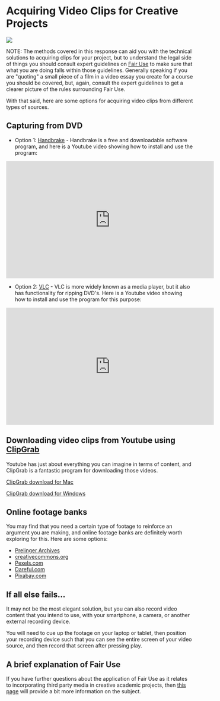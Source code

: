 


# Acquiring Video Clips for Creative Projects

![](https://image.shutterstock.com/image-vector/fair-use-word-cloud-concept-260nw-1409782694.jpg)

NOTE: The methods covered in this response can aid you with the technical solutions to acquiring clips for your project, but to understand the legal side of things you should consult expert guidelines on [Fair Use](https://fairuse.stanford.edu/overview/fair-use/four-factors/) to make sure that what you are doing falls within those guidelines. Generally speaking if you are "quoting" a small piece of a film in a video essay you create for a course you should be covered, but, again, consult the expert guidelines to get a clearer picture of the rules surrounding Fair Use.

With that said, here are some options for acquiring video clips from different types of sources.

## Capturing from DVD

* Option 1: [Handbrake](https://handbrake.fr/downloads.php) - Handbrake is a free and downloadable software program, and here is a Youtube video showing how to install and use the program:

<iframe width="560" height="315" src="https://www.youtube.com/embed/ipwh2ketcO8" frameborder="0" allow="accelerometer; autoplay; encrypted-media; gyroscope; picture-in-picture" allowfullscreen></iframe>

* Option 2: [VLC](https://www.videolan.org/vlc/) - VLC is more widely known as a media player, but it also has functionality for ripping DVD's. Here is a Youtube video showing how to install and use the program for this purpose:

<iframe width="560" height="315" src="https://www.youtube.com/embed/AOAeL0vxmDI" frameborder="0" allow="accelerometer; autoplay; encrypted-media; gyroscope; picture-in-picture" allowfullscreen></iframe>

## Downloading video clips from Youtube using [ClipGrab](https://clipgrab.de/update/en)

Youtube has just about everything you can imagine in terms of content, and ClipGrab is a fantastic program for downloading those videos.

[ClipGrab download for Mac](https://clipgrab.de/update/en#download-options)

[ClipGrab download for Windows](https://downloads.digitaltrends.com/clipgrab/windows)

## Online footage banks

You may find that you need a certain type of footage to reinforce an argument you are making, and online footage banks are definitely worth exploring for this. Here are some options:

* [Prelinger Archives](https://archive.org/details/prelinger)
* [creativecommons.org](https://creativecommons.org/)
* [Pexels.com](https://www.pexels.com/videos/)
* [Dareful.com](https://www.dareful.com/)
* [Pixabay.com](https://pixabay.com/videos/)

## If all else fails...

It may not be the most elegant solution, but you can also record video content that you intend to use, with your smartphone, a camera, or another external recording device.

You will need to cue up the footage on your laptop or tablet, then position your recording device such that you can see the entire screen of your video source, and then record that screen after pressing play.

## A brief explanation of Fair Use

If you have further questions about the application of Fair Use as it relates to incorporating third party media in creative academic projects, then [this page](https://www.youtube.com/about/copyright/fair-use/) will provide a bit more information on the subject.
